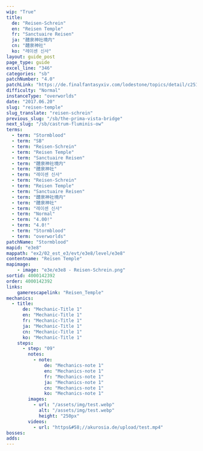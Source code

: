 ```yaml
---
wip: "True"
title:
  de: "Reisen-Schrein"
  en: "Reisen Temple"
  fr: "Sanctuaire Reisen"
  ja: "醴泉神社境内"
  cn: "醴泉神社"
  ko: "레이센 신사"
layout: guide_post
page_type: guide
excel_line: "346"
categories: "sb"
patchNumber: "4.0"
patchLink: "https://de.finalfantasyxiv.com/lodestone/topics/detail/c2519c232d02fc2394c3830faa364611cd4e610c"
difficulty: "Normal"
instanceType: "overworlds"
date: "2017.06.20"
slug: "reisen-temple"
slug_translate: "reisen-schrein"
previous_slug: "/sb/the-prima-vista-bridge"
next_slug: "/sb/castrum-fluminis-ow"
terms:
  - term: "Stormblood"
  - term: "SB"
  - term: "Reisen-Schrein"
  - term: "Reisen Temple"
  - term: "Sanctuaire Reisen"
  - term: "醴泉神社境内"
  - term: "醴泉神社"
  - term: "레이센 신사"
  - term: "Reisen-Schrein"
  - term: "Reisen Temple"
  - term: "Sanctuaire Reisen"
  - term: "醴泉神社境内"
  - term: "醴泉神社"
  - term: "레이센 신사"
  - term: "Normal"
  - term: "4.00!"
  - term: "4.0!"
  - term: "Stormblood"
  - term: "overworlds"
patchName: "Stormblood"
mapid: "e3e8"
mappath: "ex2/02_est_e3/evt/e3e8/level/e3e8"
contentname: "Reisen Temple"
mapimage:
    - image: "e3e/e3e8 - Reisen-Schrein.png"
sortid: 4000142392
order: 4000142392
links:
    gamerescapelink: "Reisen_Temple"
mechanics:
  - title:
      de: "Mechanic-Title 1"
      en: "Mechanic-Title 1"
      fr: "Mechanic-Title 1"
      ja: "Mechanic-Title 1"
      cn: "Mechanic-Title 1"
      ko: "Mechanic-Title 1"
    steps:
      - step: "09"
        notes:
          - note:
              de: "Mechanics-note 1"
              en: "Mechanics-note 1"
              fr: "Mechanics-note 1"
              ja: "Mechanics-note 1"
              cn: "Mechanics-note 1"
              ko: "Mechanics-note 1"
        images:
          - url: "/assets/img/test.webp"
            alt: "/assets/img/test.webp"
            height: "250px"
        videos:
          - url: "https&#58;//akurosia.de/upload/test.mp4"
bosses:
adds:
---
```

